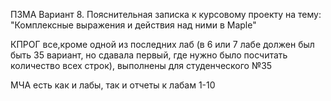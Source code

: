 ПЗМА      Вариант 8. Пояснительная записка к курсовому проекту на тему: "Комплексные выражения и действия над ними в Maple"  

КПРОГ     все,кроме одной из последних лаб (в 6 или 7 лабе должен был быть 35 вариант, но сдавала первый, где нужно было посчитать количество всех строк), выполнены для студенческого №35  

МЧА       есть как и лабы, так и отчеты к лабам 1-10  

